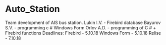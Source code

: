 # Auto_Station
Team development of AIS bus station. 
Lukin I.V. - Firebird database 
Bayurov S.V. - programming c # Windows Form 
Orlov A.D. - programming of C # + Firebird functions 
Deadlines: Firebird - 5.10.18 Windows Form - 5.10.18 Relise - 7.10.18
